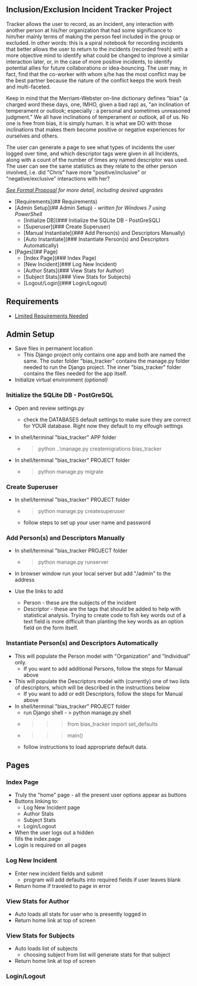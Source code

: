 ## Inclusion/Exclusion Incident Tracker Project

  Tracker allows the user to record, as an Incident, any interaction with another person at his/her organization that had some significance to him/her mainly terms of making the person feel included in the group or excluded.  In other words: this is a spiral notebook for recording incidents that better allows the user to return to the incidents (recorded fresh) with a more objective mind to identify what could be changed to improve a similar interaction later, or, in the case of more positive incidents, to identify potential allies for future collaborations or idea-bouncing.  The user may, in fact, find that the co-worker with whom s/he has the most conflict may be the best partner because the nature of the conflict keeps the work fresh and multi-faceted. 

  Keep in mind that the Merriam-Webster on-line dictionary defines "bias" (a charged word these days, one, IMHO, given a bad rap) as, "an inclination of temperament or outlook; especially :  a personal and sometimes unreasoned judgment."  We all have inclinations of temperament or outlook, all of us.  No one is free from bias, it is simply human.  It is what we DO with those inclinations that makes them become positive or negative experiences for ourselves and others.  

  The user can generate a page to see what types of incidents the user logged over time, and which descriptor tags were given in all Incidents, along with a count of the number of times any named descriptor was used.  The user can see the same statistics as they relate to the other person involved, i.e. did "Chris" have more "positive/inclusive" or "negative/exclusive" interactions with her?

  *[See Formal Proposal](Proposal_formal.md) for more detail, including desired upgrades*


* [Requirements](## Requirements)
* [Admin Setup](## Admin Setup) - *written for Windows 7 using PowerShell*
  * [Initialize DB](### Initialize the SQLite DB - PostGreSQL)
  * [Superuser](### Create Superuser)
  * [Manual Instantiate](### Add Person(s) and Descriptors Manually)
  * [Auto Instantiate](### Instantiate Person(s) and Descriptors Automatically)
* [Pages](## Page)
  * [Index Page](### Index Page)
  * [New Incident](### Log New Incident)
  * [Author Stats](### View Stats for Author)
  * [Subject Stats](### View Stats for Subjects)
  * [Logout/Login](### Login/Logout)

## Requirements

* [Limited Requirements Needed](requirements.txt)

## Admin Setup

* Save files in permanent location
  * This Django project only contains one app and both are named the same.  The
  outer folder "bias_tracker" contains the manage.py folder needed to run the
  Django project.  The inner "bias_tracker" folder contains the files needed for
  the app itself.
* Initialize virtual environment *(optional)*

### Initialize the SQLite DB - PostGreSQL

* Open and review settings.py
  * check the DATABASES default settings to make sure they are correct for YOUR database.  Right now they default to my elfough settings

* In shell/terminal "bias_tracker" APP folder
  * > python ..\\manage.py createmigrations bias_tracker

* In shell/terminal "bias_tracker" PROJECT folder
  * > python manage.py migrate

### Create Superuser
* In shell/terminal "bias_tracker" PROJECT folder
  * > python manage.py createsuperuser
  * follow steps to set up your user name and password

### Add Person(s) and Descriptors Manually
* In shell/terminal "bias_tracker PROJECT folder
  * > python manage.py runserver

* In browser window run your local server but add "/admin" to the address
* Use the links to add
  * Person - these are the subjects of the incident
  * Descriptor - these are the tags that should be added to help with statistical analysis.  Trying to create code to fish key words out of a text field is more difficult than planting the key words as an option field on the form itself.

### Instantiate Person(s) and Descriptors Automatically
* This will populate the Person model with "Organization" and "Individual" only.
  * If you want to add additional Persons, follow the steps for Manual above
* This will populate the Descriptors model with (currently) one of two lists of descriptors, which will be described in the instructions below
  * If you want to add or edit Descriptors, follow the steps for Manual above
* In shell/terminal "bias_tracker" PROJECT folder
  * run Django shell - > python manage.py shell
  * >>>from bias_tracker import set_defaults
  * >>>main()
  * follow instructions to load appropriate default data.

## Pages

### Index Page
  * Truly the "home" page - all the present user options appear as buttons
  * Buttons linking to:
    * Log New Incident page
    * Author Stats
    * Subject Stats
    * Login/Logout
  * When the user logs out a hidden <div> fills the index.page
  * Login is required on all pages

### Log New Incident
  * Enter new incident fields and submit
    * program will add defaults into required fields if user leaves blank
  * Return home if traveled to page in error

### View Stats for Author
  * Auto loads all stats for user who is presently logged in
  * Return home link at top of screen

### View Stats for Subjects
  * Auto loads list of subjects
    * choosing subject from list will generate stats for that subject
  * Return home link at top of screen

### Login/Logout
